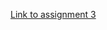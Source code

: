 [Link to assignment 3](https://github.com/hschoenbaum/datavisualization-fall2021/blob/main/assignment3.md)
